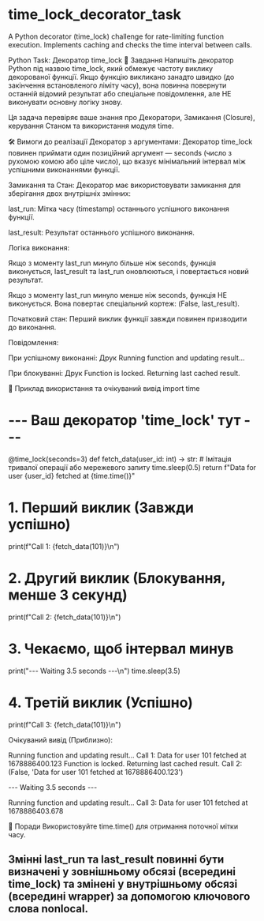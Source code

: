 # time_lock_decorator_task
A Python decorator (time_lock) challenge for rate-limiting function execution. 
Implements caching and checks the time interval between calls.

Python Task: Декоратор time_lock
🎯 Завдання
Напишіть декоратор Python під назвою time_lock, який обмежує частоту виклику декорованої функції. 
Якщо функцію викликано занадто швидко (до закінчення встановленого ліміту часу), 
вона повинна повернути останній відомий результат або спеціальне повідомлення, але НЕ виконувати основну логіку знову.

Ця задача перевіряє ваше знання про Декоратори, Замикання (Closure), керування Станом та використання модуля time.

🛠️ Вимоги до реалізації
Декоратор з аргументами: Декоратор time_lock повинен приймати один позиційний аргумент — seconds (число з рухомою комою або ціле число), 
що вказує мінімальний інтервал між успішними виконаннями функції.

Замикання та Стан: Декоратор має використовувати замикання для зберігання двох внутрішніх змінних:

last_run: Мітка часу (timestamp) останнього успішного виконання функції.

last_result: Результат останнього успішного виконання.

Логіка виконання:

Якщо з моменту last_run минуло більше ніж seconds, функція виконується, last_result та last_run оновлюються, і повертається новий результат.

Якщо з моменту last_run минуло менше ніж seconds, функція НЕ виконується. Вона повертає спеціальний кортеж: (False, last_result).

Початковий стан: Перший виклик функції завжди повинен призводити до виконання.

Повідомлення:

При успішному виконанні: Друк Running function and updating result...

При блокуванні: Друк Function is locked. Returning last cached result.

🚀 Приклад використання та очікуваний вивід
import time

# --- Ваш декоратор 'time_lock' тут ---

@time_lock(seconds=3)
def fetch_data(user_id: int) -> str:
    # Імітація тривалої операції або мережевого запиту
    time.sleep(0.5) 
    return f"Data for user {user_id} fetched at {time.time()}"

# 1. Перший виклик (Завжди успішно)
print(f"Call 1: {fetch_data(101)}\n")

# 2. Другий виклик (Блокування, менше 3 секунд)
print(f"Call 2: {fetch_data(101)}\n")

# 3. Чекаємо, щоб інтервал минув
print("--- Waiting 3.5 seconds ---\n")
time.sleep(3.5)

# 4. Третій виклик (Успішно)
print(f"Call 3: {fetch_data(101)}\n")

Очікуваний вивід (Приблизно):

Running function and updating result...
Call 1: Data for user 101 fetched at 1678886400.123
Function is locked. Returning last cached result.
Call 2: (False, 'Data for user 101 fetched at 1678886400.123')

--- Waiting 3.5 seconds ---

Running function and updating result...
Call 3: Data for user 101 fetched at 1678886403.678

📝 Поради
Використовуйте time.time() для отримання поточної мітки часу.

Змінні last_run та last_result повинні бути визначені у зовнішньому обсязі (всередині time_lock) 
та змінені у внутрішньому обсязі (всередині wrapper) за допомогою ключового слова nonlocal.
-------------------------------------------